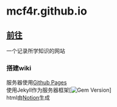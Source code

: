 # mcf4r.github.io
## [前往](https://mcf4r.github.io)
一个记录所学知识的网站
### 搭建wiki
服务器使用[Github Pages](https://pages.github.com/)\
使用Jekyll作为服务器框架[![Gem Version](https://img.shields.io/gem/v/jekyll.svg)]\
html由[Notion](https://www.notion.so/)生成